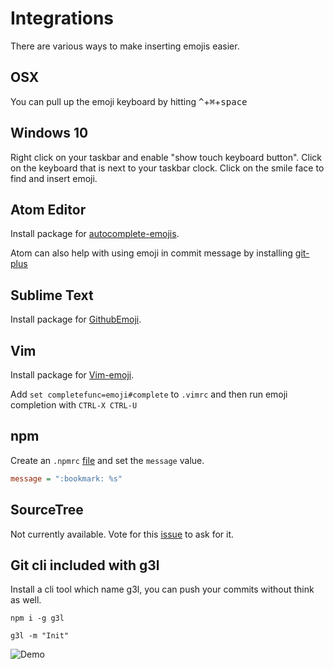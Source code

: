 # Integrations

There are various ways to make inserting emojis easier.

## OSX

You can pull up the emoji keyboard by hitting <kbd>^</kbd>+<kbd>⌘</kbd>+<kbd>space</kbd>

## Windows 10

Right click on your taskbar and enable "show touch keyboard button".
Click on the keyboard that is next to your taskbar clock.
Click on the smile face to find and insert emoji.

## Atom Editor

Install package for [autocomplete-emojis](https://atom.io/packages/autocomplete-emojis).

Atom can also help with using emoji in commit message by installing [git-plus](https://atom.io/packages/git-plus)

## Sublime Text

Install package for [GithubEmoji](https://github.com/akatopo/GithubEmoji).

## Vim 

Install package for [Vim-emoji](https://github.com/junegunn/vim-emoji#installation).

Add `set completefunc=emoji#complete` to `.vimrc` and then run emoji completion with `CTRL-X CTRL-U`

## npm

Create an `.npmrc` [file](https://docs.npmjs.com/files/npmrc) and set the `message` value.
```ini
message = ":bookmark: %s"
```

## SourceTree

Not currently available. Vote for this [issue](https://jira.atlassian.com/browse/SRCTREEWIN-3072) to ask for it.

## Git cli included with g3l

Install a cli tool which name g3l, you can push your commits without think as well.
```
npm i -g g3l
```

```
g3l -m "Init"
```

![Demo](https://github.com/svtek/g3l/blob/master/images/init.png)
